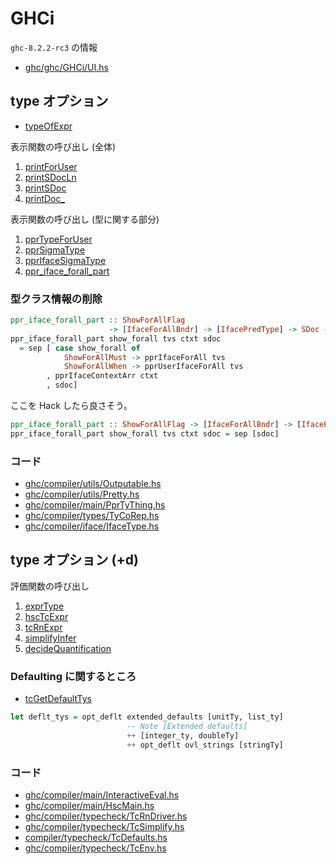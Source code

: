 # GHCi

`ghc-8.2.2-rc3` の情報

- [ghc/ghc/GHCi/UI.hs](https://github.com/ghc/ghc/blob/ghc-8.2.2-rc3/ghc/GHCi/UI.hs)

## type オプション

- [typeOfExpr](https://github.com/ghc/ghc/blob/ghc-8.2.2-rc3/ghc/GHCi/UI.hs#L1849)

表示関数の呼び出し (全体)

1. [printForUser](https://github.com/ghc/ghc/blob/ghc-8.2.2-rc3/compiler/utils/Outputable.hs#L449)
1. [printSDocLn](https://github.com/ghc/ghc/blob/ghc-8.2.2-rc3/compiler/utils/Outputable.hs#L445)
1. [printSDoc](https://github.com/ghc/ghc/blob/ghc-8.2.2-rc3/compiler/utils/Outputable.hs#L434)
1. [printDoc\_](https://github.com/ghc/ghc/blob/ghc-8.2.2-rc3/compiler/utils/Pretty.hs#L983)

表示関数の呼び出し (型に関する部分)

1. [pprTypeForUser](https://github.com/ghc/ghc/blob/ghc-8.2.2-rc3/compiler/main/PprTyThing.hs#L155)
1. [pprSigmaType](https://github.com/ghc/ghc/blob/ghc-8.2.2-rc3/compiler/types/TyCoRep.hs#L2488)
1. [pprIfaceSigmaType](https://github.com/ghc/ghc/blob/ghc-8.2.2-rc3/compiler/iface/IfaceType.hs#L897)
1. [ppr\_iface\_forall\_part](https://github.com/ghc/ghc/blob/ghc-8.2.2-rc3/compiler/iface/IfaceType.hs#L838)

### 型クラス情報の削除

```haskell
ppr_iface_forall_part :: ShowForAllFlag
                      -> [IfaceForAllBndr] -> [IfacePredType] -> SDoc -> SDoc
ppr_iface_forall_part show_forall tvs ctxt sdoc
  = sep [ case show_forall of
            ShowForAllMust -> pprIfaceForAll tvs
            ShowForAllWhen -> pprUserIfaceForAll tvs
        , pprIfaceContextArr ctxt
        , sdoc]
```

ここを Hack したら良さそう。

```haskell
ppr_iface_forall_part :: ShowForAllFlag -> [IfaceForAllBndr] -> [IfacePredType] -> SDoc -> SDoc
ppr_iface_forall_part show_forall tvs ctxt sdoc = sep [sdoc]
```

### コード

- [ghc/compiler/utils/Outputable.hs](https://github.com/ghc/ghc/blob/ghc-8.2.2-rc3/compiler/utils/Outputable.hs)
- [ghc/compiler/utils/Pretty.hs](https://github.com/ghc/ghc/blob/ghc-8.2.2-rc3/compiler/utils/Pretty.hs)
- [ghc/compiler/main/PprTyThing.hs](https://github.com/ghc/ghc/blob/ghc-8.2.2-rc3/compiler/main/PprTyThing.hs)
- [ghc/compiler/types/TyCoRep.hs](https://github.com/ghc/ghc/blob/ghc-8.2.2-rc3/compiler/types/TyCoRep.hs)
- [ghc/compiler/iface/IfaceType.hs](https://github.com/ghc/ghc/blob/ghc-8.2.2-rc3/compiler/iface/IfaceType.hs)

## type オプション (+d)

評価関数の呼び出し

1. [exprType](https://github.com/ghc/ghc/blob/ghc-8.2.2-rc3/compiler/main/InteractiveEval.hs#L825)
1. [hscTcExpr](https://github.com/ghc/ghc/blob/ghc-8.2.2-rc3/compiler/main/HscMain.hs#L1668)
1. [tcRnExpr](https://github.com/ghc/ghc/blob/ghc-8.2.2-rc3/compiler/typecheck/TcRnDriver.hs#L2159)
1. [simplifyInfer](https://github.com/ghc/ghc/blob/ghc-8.2.2-rc3/compiler/typecheck/TcSimplify.hs#L572)
1. [decideQuantification](https://github.com/ghc/ghc/blob/ghc-8.2.2-rc3/compiler/typecheck/TcSimplify.hs#L785)

### Defaulting に関するところ

- [tcGetDefaultTys](hhttps://github.com/ghc/ghc/blob/ghc-8.2.2-rc3/compiler/typecheck/TcEnv.hs#L751)

```haskell
let deflt_tys = opt_deflt extended_defaults [unitTy, list_ty]
                          -- Note [Extended defaults]
                          ++ [integer_ty, doubleTy]
                          ++ opt_deflt ovl_strings [stringTy]
```

### コード

- [ghc/compiler/main/InteractiveEval.hs](https://github.com/ghc/ghc/blob/ghc-8.2.2-rc3/compiler/main/InteractiveEval.hs)
- [ghc/compiler/main/HscMain.hs](https://github.com/ghc/ghc/blob/ghc-8.2.2-rc3/compiler/main/HscMain.hs)
- [ghc/compiler/typecheck/TcRnDriver.hs](https://github.com/ghc/ghc/blob/ghc-8.2.2-rc3/compiler/typecheck/TcRnDriver.hs)
- [ghc/compiler/typecheck/TcSimplify.hs](https://github.com/ghc/ghc/blob/ghc-8.2.2-rc3/compiler/typecheck/TcSimplify.hs)
- [compiler/typecheck/TcDefaults.hs](https://github.com/ghc/ghc/blob/ghc-8.2.2-rc3/compiler/typecheck/TcDefaults.hs)
- [ghc/compiler/typecheck/TcEnv.hs](https://github.com/ghc/ghc/blob/ghc-8.2.2-rc3/compiler/typecheck/TcEnv.hs)

